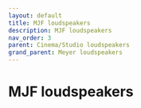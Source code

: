 ```yaml
---
layout: default
title: MJF loudspeakers
description: MJF loudspeakers
nav_order: 3
parent: Cinema/Studio loudspeakers
grand_parent: Meyer loudspeakers
---
```


# MJF loudspeakers